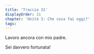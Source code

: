 ```yaml
---
title: 'Traccia 31'
displayOrder: 31
chapter: 'Unità 3: Che cosa fai oggi?'
tags:
---
```


Lavoro ancora con mio padre.

Sei davvero fortunata!
